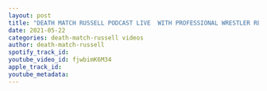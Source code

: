 ```yaml
---
layout: post
title: "DEATH MATCH RUSSELL PODCAST LIVE  WITH PROFESSIONAL WRESTLER REY CALITRI"
date: 2021-05-22
categories: death-match-russell videos
author: death-match-russell
spotify_track_id: 
youtube_video_id: fjwbimK6M34
apple_track_id: 
youtube_metadata: 
---
```

